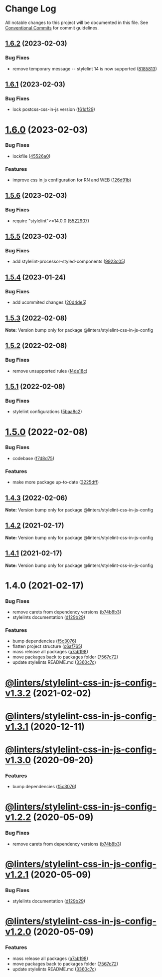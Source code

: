 # Change Log

All notable changes to this project will be documented in this file.
See [Conventional Commits](https://conventionalcommits.org) for commit guidelines.

## [1.6.2](https://github.com/developer239/linters/compare/@linters/stylelint-css-in-js-config@1.6.1...@linters/stylelint-css-in-js-config@1.6.2) (2023-02-03)


### Bug Fixes

* remove temporary message -- stylelint 14 is now supported ([8185813](https://github.com/developer239/linters/commit/818581381c354331deb6cdac1f02e80780a213dc))





## [1.6.1](https://github.com/developer239/linters/compare/@linters/stylelint-css-in-js-config@1.6.0...@linters/stylelint-css-in-js-config@1.6.1) (2023-02-03)


### Bug Fixes

* lock postcss-css-in-js version ([f61df29](https://github.com/developer239/linters/commit/f61df296b87b44f42f1a0b95ce7d9c9e267db23d))





# [1.6.0](https://github.com/developer239/linters/compare/@linters/stylelint-css-in-js-config@1.5.6...@linters/stylelint-css-in-js-config@1.6.0) (2023-02-03)


### Bug Fixes

* lockfile ([45526a0](https://github.com/developer239/linters/commit/45526a0e7d169d9cb3e7683da2ca194552c21a34))


### Features

* improve css in js configuration for RN and WEB ([126d91b](https://github.com/developer239/linters/commit/126d91b6ea25eb590fd7aa157df32d6c5858f015))





## [1.5.6](https://github.com/developer239/linters/compare/@linters/stylelint-css-in-js-config@1.5.5...@linters/stylelint-css-in-js-config@1.5.6) (2023-02-03)


### Bug Fixes

* require "stylelint">=14.0.0 ([5522907](https://github.com/developer239/linters/commit/5522907fd8341f2317f9dff13c955f6e16d02a36))





## [1.5.5](https://github.com/developer239/linters/compare/@linters/stylelint-css-in-js-config@1.5.4...@linters/stylelint-css-in-js-config@1.5.5) (2023-02-03)


### Bug Fixes

* add stylelint-processor-styled-components ([9923c05](https://github.com/developer239/linters/commit/9923c05481ddc62e9b01c965d047e8159cd3e24a))





## [1.5.4](https://github.com/developer239/linters/compare/@linters/stylelint-css-in-js-config@1.5.3...@linters/stylelint-css-in-js-config@1.5.4) (2023-01-24)


### Bug Fixes

* add ucommited changes ([20d4de5](https://github.com/developer239/linters/commit/20d4de5efb524710af16f5236a9bb0575a81335a))





## [1.5.3](https://github.com/developer239/linters/compare/@linters/stylelint-css-in-js-config@1.5.2...@linters/stylelint-css-in-js-config@1.5.3) (2022-02-08)

**Note:** Version bump only for package @linters/stylelint-css-in-js-config





## [1.5.2](https://github.com/developer239/linters/compare/@linters/stylelint-css-in-js-config@1.5.1...@linters/stylelint-css-in-js-config@1.5.2) (2022-02-08)


### Bug Fixes

* remove unsupported rules ([f4de18c](https://github.com/developer239/linters/commit/f4de18cf207558e5381c86f9f5cd6f5f94def5b6))





## [1.5.1](https://github.com/developer239/linters/compare/@linters/stylelint-css-in-js-config@1.5.0...@linters/stylelint-css-in-js-config@1.5.1) (2022-02-08)


### Bug Fixes

* stylelint configurations ([5baa8c2](https://github.com/developer239/linters/commit/5baa8c2dee30808a037a1a4134d898b80a68dedb))





# [1.5.0](https://github.com/developer239/linters/compare/@linters/stylelint-css-in-js-config@1.4.3...@linters/stylelint-css-in-js-config@1.5.0) (2022-02-08)


### Bug Fixes

* codebase ([f7d8d75](https://github.com/developer239/linters/commit/f7d8d75480c764a40786a7bd12a29bd86233f60b))


### Features

* make more package up-to-date ([3225dff](https://github.com/developer239/linters/commit/3225dff73d8179678ca9220975a4659887a2f2aa))





## [1.4.3](https://github.com/developer239/linters/compare/@linters/stylelint-css-in-js-config@1.4.2...@linters/stylelint-css-in-js-config@1.4.3) (2022-02-06)

**Note:** Version bump only for package @linters/stylelint-css-in-js-config





## [1.4.2](https://github.com/developer239/linters/compare/@linters/stylelint-css-in-js-config@1.4.1...@linters/stylelint-css-in-js-config@1.4.2) (2021-02-17)

**Note:** Version bump only for package @linters/stylelint-css-in-js-config





## [1.4.1](https://github.com/developer239/linters/compare/@linters/stylelint-css-in-js-config@1.4.0...@linters/stylelint-css-in-js-config@1.4.1) (2021-02-17)

**Note:** Version bump only for package @linters/stylelint-css-in-js-config

# 1.4.0 (2021-02-17)

### Bug Fixes

- remove carets from dependency versions ([b74b8b3](https://github.com/developer239/linters/commit/b74b8b3b4c4c2e3afe3c1c9130262844ae515364))
- stylelints documentation ([d129b29](https://github.com/developer239/linters/commit/d129b29f2a4049758645b9183156f9f781fd5f37))

### Features

- bump dependencies ([f5c3076](https://github.com/developer239/linters/commit/f5c30761339a7b87c2c8fb79992457d12f3bcaaa))
- flatten project structure ([c6af765](https://github.com/developer239/linters/commit/c6af765b1de34223f2703e128c80838f0cb9e0fd))
- mass release all packages ([a7ab198](https://github.com/developer239/linters/commit/a7ab198fe829a1621f9dcb6c4adf04d406331b9e))
- move packages back to packages folder ([7567c72](https://github.com/developer239/linters/commit/7567c72db65a8fbe356e72fe59d8ba2c64e13305))
- update stylelints README.md ([3360c7c](https://github.com/developer239/linters/commit/3360c7c3e79382866387289ed608e54aa46a2786))

# [@linters/stylelint-css-in-js-config-v1.3.2](https://github.com/developer239/linters/compare/@linters/stylelint-css-in-js-config-v1.3.1...@linters/stylelint-css-in-js-config-v1.3.2) (2021-02-02)

# [@linters/stylelint-css-in-js-config-v1.3.1](https://github.com/developer239/linters/compare/@linters/stylelint-css-in-js-config-v1.3.0...@linters/stylelint-css-in-js-config-v1.3.1) (2020-12-11)

# [@linters/stylelint-css-in-js-config-v1.3.0](https://github.com/developer239/linters/compare/@linters/stylelint-css-in-js-config-v1.2.2...@linters/stylelint-css-in-js-config-v1.3.0) (2020-09-20)

### Features

- bump dependencies ([f5c3076](https://github.com/developer239/linters/commit/f5c30761339a7b87c2c8fb79992457d12f3bcaaa))

# [@linters/stylelint-css-in-js-config-v1.2.2](https://github.com/developer239/linters/compare/@linters/stylelint-css-in-js-config-v1.2.1...@linters/stylelint-css-in-js-config-v1.2.2) (2020-05-09)

### Bug Fixes

- remove carets from dependency versions ([b74b8b3](https://github.com/developer239/linters/commit/b74b8b3b4c4c2e3afe3c1c9130262844ae515364))

# [@linters/stylelint-css-in-js-config-v1.2.1](https://github.com/developer239/linters/compare/@linters/stylelint-css-in-js-config-v1.2.0...@linters/stylelint-css-in-js-config-v1.2.1) (2020-05-09)

### Bug Fixes

- stylelints documentation ([d129b29](https://github.com/developer239/linters/commit/d129b29f2a4049758645b9183156f9f781fd5f37))

# [@linters/stylelint-css-in-js-config-v1.2.0](https://github.com/developer239/linters/compare/@linters/stylelint-css-in-js-config-v1.1.0...@linters/stylelint-css-in-js-config-v1.2.0) (2020-05-09)

### Features

- mass release all packages ([a7ab198](https://github.com/developer239/linters/commit/a7ab198fe829a1621f9dcb6c4adf04d406331b9e))
- move packages back to packages folder ([7567c72](https://github.com/developer239/linters/commit/7567c72db65a8fbe356e72fe59d8ba2c64e13305))
- update stylelints README.md ([3360c7c](https://github.com/developer239/linters/commit/3360c7c3e79382866387289ed608e54aa46a2786))
